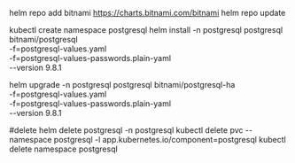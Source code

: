 helm repo add bitnami https://charts.bitnami.com/bitnami
helm repo update


kubectl create namespace postgresql
helm install -n postgresql postgresql bitnami/postgresql \
    -f=postgresql-values.yaml \
    -f=postgresql-values-passwords.plain-yaml \
    --version 9.8.1


helm upgrade -n postgresql postgresql bitnami/postgresql-ha \
    -f=postgresql-values.yaml \
    -f=postgresql-values-passwords.plain-yaml \
    --version 9.8.1

#delete
helm delete postgresql -n postgresql
kubectl delete pvc --namespace postgresql -l app.kubernetes.io/component=postgresql
kubectl delete namespace postgresql

